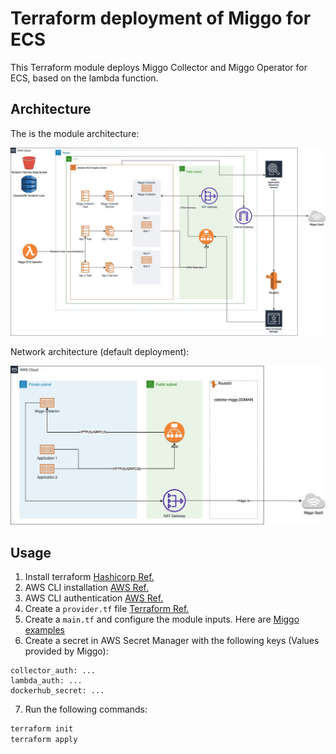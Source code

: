 # Terraform deployment of Miggo for ECS

This Terraform module deploys Miggo Collector and Miggo Operator for ECS, based on the lambda function.


## Architecture

The is the module architecture:

<img src="https://github.com/miggo-io/terraform-aws-miggo-deployment/blob/main/imges/ECS_Terraform_Deployment.jpg?raw=true" width="900">

Network architecture (default deployment):

<img src="https://github.com/miggo-io/terraform-aws-miggo-deployment/blob/main/imges/ECS_Terraform_Deployment_Network.jpg?raw=true" width="900">


## Usage

1. Install terraform [Hashicorp Ref.](https://developer.hashicorp.com/terraform/tutorials/aws-get-started/install-cli)
2. AWS CLI installation  [AWS Ref.](https://docs.aws.amazon.com/cli/latest/userguide/getting-started-install.html)
3. AWS CLI authentication [AWS Ref.](https://docs.aws.amazon.com/cli/latest/userguide/cli-chap-configure.html)
4. Create a `provider.tf` file [Terraform Ref.](https://www.terraform.io/language/providers/configuration)
5. Create a `main.tf` and configure the module inputs. Here are [Miggo examples](https://github.com/miggo-io/terraform-aws-miggo-deployment/tree/main/examples)
6. Create a secret in AWS Secret Manager with the following keys (Values provided by Miggo):
```
collector_auth: ...
lambda_auth: ...
dockerhub_secret: ...
```
7. Run the following commands:
```sh
terraform init
terraform apply
```
